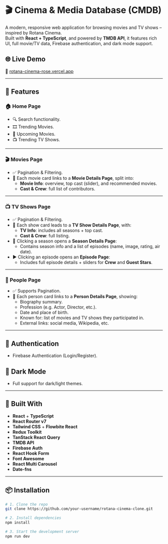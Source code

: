 # 🎬 Cinema & Media Database (CMDB)

A modern, responsive web application for browsing movies and TV shows – inspired by Rotana Cinema.  
Built with **React + TypeScript**, and powered by **TMDB API**, it features rich UI, full movie/TV data, Firebase authentication, and dark mode support.

## 🌐 Live Demo
🔗 [rotana-cinema-rose.vercel.app](https://cmdb-two.vercel.app/)

---

## 🚀 Features

### 🏠 Home Page
- 🔍 Search functionality.
- 🎞️ Trending Movies.
- 🎥 Upcoming Movies.
- 📺 Trending TV Shows.

---

### 🎬 Movies Page
- ✅ Pagination & Filtering.
- 🎫 Each movie card links to a **Movie Details Page**, split into:
  - **Movie Info**: overview, top cast (slider), and recommended movies.
  - **Cast & Crew**: full list of contributors.

---

### 📺 TV Shows Page
- ✅ Pagination & Filtering.
- 📘 Each show card leads to a **TV Show Details Page**, with:
  - **TV Info**: includes all seasons + top cast.
  - **Cast & Crew**: full listing.
- 📂 Clicking a season opens a **Season Details Page**:
  - Contains season info and a list of episodes (name, image, rating, air date).
- ▶️ Clicking an episode opens an **Episode Page**:
  - Includes full episode details + sliders for **Crew** and **Guest Stars**.

---

### 👤 People Page
- ✅ Supports Pagination.
- 📇 Each person card links to a **Person Details Page**, showing:
  - Biography summary.
  - Profession (e.g. Actor, Director, etc.).
  - Date and place of birth.
  - Known for: list of movies and TV shows they participated in.
  - External links: social media, Wikipedia, etc.

---

## 🔐 Authentication
- Firebase Authentication (Login/Register).

## 🌙 Dark Mode
- Full support for dark/light themes.

---

## 🧰 Built With

- **React** + **TypeScript**
- **React Router v7**
- **Tailwind CSS** + **Flowbite React**
- **Redux Toolkit**
- **TanStack React Query**
- **TMDB API**
- **Firebase Auth**
- **React Hook Form**
- **Font Awesome**
- **React Multi Carousel**
- **Date-fns**

---

## 📦 Installation

```bash
# 1. Clone the repo
git clone https://github.com/your-username/rotana-cinema-clone.git

# 2. Install dependencies
npm install

# 3. Start the development server
npm run dev
